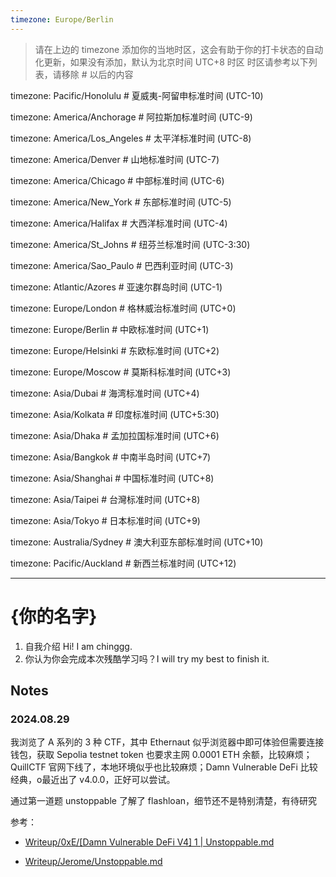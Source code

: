 ```yaml
---
timezone: Europe/Berlin
---
```


> 请在上边的 timezone 添加你的当地时区，这会有助于你的打卡状态的自动化更新，如果没有添加，默认为北京时间 UTC+8 时区
> 时区请参考以下列表，请移除 # 以后的内容

timezone: Pacific/Honolulu # 夏威夷-阿留申标准时间 (UTC-10)

timezone: America/Anchorage # 阿拉斯加标准时间 (UTC-9)

timezone: America/Los_Angeles # 太平洋标准时间 (UTC-8)

timezone: America/Denver # 山地标准时间 (UTC-7)

timezone: America/Chicago # 中部标准时间 (UTC-6)

timezone: America/New_York # 东部标准时间 (UTC-5)

timezone: America/Halifax # 大西洋标准时间 (UTC-4)

timezone: America/St_Johns # 纽芬兰标准时间 (UTC-3:30)

timezone: America/Sao_Paulo # 巴西利亚时间 (UTC-3)

timezone: Atlantic/Azores # 亚速尔群岛时间 (UTC-1)

timezone: Europe/London # 格林威治标准时间 (UTC+0)

timezone: Europe/Berlin # 中欧标准时间 (UTC+1)

timezone: Europe/Helsinki # 东欧标准时间 (UTC+2)

timezone: Europe/Moscow # 莫斯科标准时间 (UTC+3)

timezone: Asia/Dubai # 海湾标准时间 (UTC+4)

timezone: Asia/Kolkata # 印度标准时间 (UTC+5:30)

timezone: Asia/Dhaka # 孟加拉国标准时间 (UTC+6)

timezone: Asia/Bangkok # 中南半岛时间 (UTC+7)

timezone: Asia/Shanghai # 中国标准时间 (UTC+8)

timezone: Asia/Taipei # 台灣标准时间 (UTC+8)

timezone: Asia/Tokyo # 日本标准时间 (UTC+9)

timezone: Australia/Sydney # 澳大利亚东部标准时间 (UTC+10)

timezone: Pacific/Auckland # 新西兰标准时间 (UTC+12)

---

# {你的名字}

1. 自我介绍 Hi! I am chinggg.
2. 你认为你会完成本次残酷学习吗？I will try my best to finish it.

## Notes

<!-- Content_START -->

### 2024.08.29

我浏览了 A 系列的 3 种 CTF，其中 Ethernaut 似乎浏览器中即可体验但需要连接钱包，获取 Sepolia testnet token 也要求主网 0.0001 ETH 余额，比较麻烦；QuillCTF 官网下线了，本地环境似乎也比较麻烦；Damn Vulnerable DeFi 比较经典，o最近出了 v4.0.0，正好可以尝试。

通过第一道题 unstoppable 了解了 flashloan，细节还不是特别清楚，有待研究

参考：

- [Writeup/0xE/[Damn Vulnerable DeFi V4] 1 | Unstoppable.md](https://github.com/DeFiHackLabs/Web3-CTF-Intensive-CoLearning/blob/main/Writeup/0xE/%5BDamn%20Vulnerable%20DeFi%20V4%5D%201%20%7C%20Unstoppable.md)

- [Writeup/Jerome/Unstoppable.md](./Writeup/Jerome/Unstoppable.md)

<!-- Content_END -->
